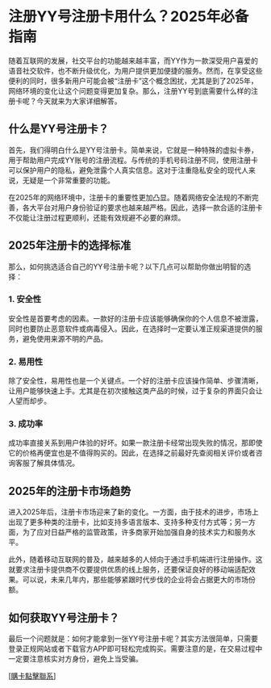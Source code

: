# 注册YY号注册卡用什么？2025年必备指南

随着互联网的发展，社交平台的功能越来越丰富，而YY作为一款深受用户喜爱的语音社交软件，也不断升级优化，为用户提供更加便捷的服务。然而，在享受这些便利的同时，很多新用户可能会被“注册卡”这个概念困扰，尤其是到了2025年，网络环境的变化让这个问题变得更加复杂。那么，注册YY号到底需要什么样的注册卡呢？今天就来为大家详细解答。

## 什么是YY号注册卡？

首先，我们得明白什么是YY号注册卡。简单来说，它就是一种特殊的虚拟卡券，用于帮助用户完成YY账号的注册流程。与传统的手机号码注册不同，使用注册卡可以保护用户的隐私，避免泄露个人真实信息。这对于注重隐私安全的现代人来说，无疑是一个非常重要的功能。

在2025年的网络环境中，注册卡的重要性更加凸显。随着网络安全法规的不断完善，各大平台对用户身份验证的要求也越来越严格。因此，选择一款合适的注册卡不仅能让注册过程更顺利，还能有效规避不必要的麻烦。

## 2025年注册卡的选择标准

那么，如何挑选适合自己的YY号注册卡呢？以下几点可以帮助你做出明智的选择：

### 1. 安全性
安全性是首要考虑的因素。一款好的注册卡应该能够确保你的个人信息不被泄露，同时也要防止恶意软件或病毒侵入。因此，在选择时一定要认准正规渠道提供的服务，避免使用来源不明的产品。

### 2. 易用性
除了安全性，易用性也是一个关键点。一个好的注册卡应该操作简单、步骤清晰，让用户能够快速上手。尤其是在初次接触这类产品的时候，过于复杂的界面只会让人望而却步。

### 3. 成功率
成功率直接关系到用户体验的好坏。如果一款注册卡经常出现失败的情况，那即使它的价格再便宜也是不值得购买的。因此，在选择之前最好先查阅相关评价或者咨询客服了解具体情况。

## 2025年的注册卡市场趋势

进入2025年后，注册卡市场迎来了新的变化。一方面，由于技术的进步，市场上出现了更多种类的注册卡，比如支持多语言版本、支持多种支付方式等；另一方面，为了应对日益严格的监管政策，许多商家开始加强自身的技术实力和服务水平。

此外，随着移动互联网的普及，越来越多的人倾向于通过手机端进行注册操作。这就要求注册卡提供商不仅要提供优质的线上服务，还要保证良好的移动端适配效果。可以说，未来几年内，那些能够紧跟时代步伐的企业将会占据更大的市场份额。

## 如何获取YY号注册卡？

最后一个问题就是：如何才能拿到一张YY号注册卡呢？其实方法很简单，只需要登录正规网站或者下载官方APP即可轻松完成购买。需要注意的是，在交易过程中一定要注意核实对方身份，避免上当受骗。

[[購卡點擊聯系](https://t.me/s/esim1088)]